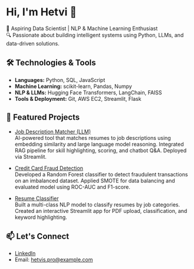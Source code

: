 # Hi, I'm Hetvi 👋

🚀 Aspiring Data Scientist | NLP & Machine Learning Enthusiast  
🔍 Passionate about building intelligent systems using Python, LLMs, and data-driven solutions.

## 🛠️ Technologies & Tools
- **Languages:** Python, SQL, JavaScript  
- **Machine Learning:** scikit-learn, Pandas, Numpy  
- **NLP & LLMs:** Hugging Face Transformers, LangChain, FAISS  
- **Tools & Deployment:** Git, AWS EC2, Streamlit, Flask  

## 📂 Featured Projects
- [Job Description Matcher (LLM)](https://github.com/hetvi123/job-description-matcher)  
AI-powered tool that matches resumes to job descriptions using embedding similarity and large language model reasoning. Integrated RAG pipeline for skill highlighting, scoring, and chatbot Q&A. Deployed via Streamlit.

- [Credit Card Fraud Detection](https://github.com/hetvi123/credit-card-fraud)  
Developed a Random Forest classifier to detect fraudulent transactions on an imbalanced dataset. Applied SMOTE for data balancing and evaluated model using ROC-AUC and F1-score.

- [Resume Classifier](https://github.com/hetvi123/resume-classifier)  
Built a multi-class NLP model to classify resumes by job categories. Created an interactive Streamlit app for PDF upload, classification, and keyword highlighting.

## 📫 Let's Connect
- [LinkedIn](https://linkedin.com/in/hetvi123)  
- Email: hetvis.pro@example.com  
<!-- Portfolio: https://yourportfolio.com -->
